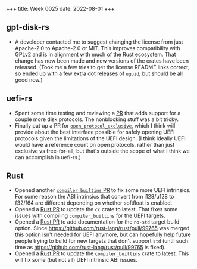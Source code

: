 +++
title: Week 0025
date: 2022-08-01
+++

## gpt-disk-rs

* A developer contacted me to suggest changing the license from just
  Apache-2.0 to Apache-2.0 or MIT. This improves compatibility with
  GPLv2 and is in alignment with much of the Rust ecosystem. That change
  has now been made and new versions of the crates have been
  released. (Took me a few tries to get the license README links
  correct, so ended up with a few extra dot releases of `uguid`, but
  should be all good now.)
  
## uefi-rs

* Spent some time testing and reviewing a
  [PR](https://github.com/rust-osdev/uefi-rs/pull/467) that adds support
  for a couple more disk protocols. The nonblocking stuff was a bit tricky.
* Finally put up a PR for
  [`open_protocol_exclusive`](https://github.com/rust-osdev/uefi-rs/pull/478),
  which I think will provide about the best interface possible for
  safely opening UEFI protocols given the limitations of the UEFI
  design. (I think ideally UEFI would have a reference count on open
  protocols, rather than just exclusive vs free-for-all, but that's
  outside the scope of what I think we can accomplish in uefi-rs.)

## Rust

* Opened another [`compiler_builtins`
  PR](https://github.com/rust-lang/compiler-builtins/pull/486) to fix
  some more UEFI intrinsics. For some reason the ABI intrinsics that
  convert from i128/u128 to f32/f64 are different depending on whether
  softfloat is enabled.
* Opened a [Rust PR](https://github.com/rust-lang/rust/pull/100117) to
  update the `cc` crate to latest. That fixes some issues with compiling
  `compiler_builtins` for the UEFI targets.
* Opened a [Rust PR](https://github.com/rust-lang/rust/pull/100038) to
  add documentation for the `no-std` target build option. Since
  <https://github.com/rust-lang/rust/pull/99765> was merged this option
  isn't needed for UEFI anymore, but can hopefully help future people
  trying to build for new targets that don't support `std` (until such
  time as <https://github.com/rust-lang/rust/pull/99765> is fixed).
* Opened a [Rust PR](https://github.com/rust-lang/rust/pull/100218) to
  update the `compiler_builtins` crate to latest. This will fix some
  (but not all) UEFI intrinsic ABI issues.
